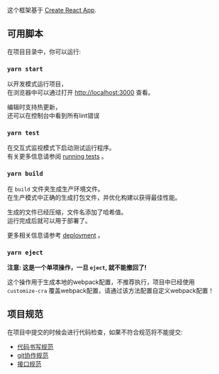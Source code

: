 这个框架基于 [Create React App](https://github.com/facebook/create-react-app).

## 可用脚本

在项目目录中，你可以运行:

### `yarn start`

以开发模式运行项目，<br />在浏览器中可以通过打开 [http://localhost:3000](http://localhost:3000) 查看。

编辑时支持热更新，<br />
还可以在控制台中看到所有lint错误

### `yarn test`

在交互式监视模式下启动测试运行程序。<br />
有关更多信息请参阅 [running tests](https://facebook.github.io/create-react-app/docs/running-tests) 。

### `yarn build`

在 `build` 文件夹生成生产环境文件。<br />
在生产模式中正确的生成打包文件，并优化构建以获得最佳性能。

生成的文件已经压缩，文件名添加了哈希值。<br />
运行完成后就可以用于部署了。

更多相关信息请参考 [deployment](https://facebook.github.io/create-react-app/docs/deployment) 。

### `yarn eject`

**注意: 这是一个单项操作，一旦 `eject`, 就不能撤回了!**

这个操作用于生成本地的webpack配置，不推荐执行，项目中已经使用 `customize-cra` 覆盖webpack配置，请通过该方法配置自定义webpack配置！



## 项目规范

在项目中提交的时候会进行代码检查，如果不符合规范将不能提交:

- [代码书写规范](./doc/code-standard.md)
- [git协作规范](./doc/git-standard.md)
- [接口规范](./doc/api-standard.md)
